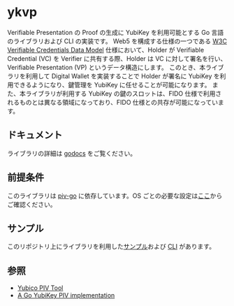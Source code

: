 # ykvp

Verifiable Presentation の Proof の生成に YubiKey を利用可能とする Go 言語のライブラリおよび CLI の実装です。
Web5 を構成する仕様の一つである [W3C Verifiable Credentials Data Model](https://www.w3.org/TR/vc-data-model/) 仕様において、Holder が Verifiable Credential (VC) を Verifier に共有する際、Holder は VC に対して署名を行い、Verifiable Presentation (VP) というデータ構造にします。
このとき、本ライブラリを利用して Digital Wallet を実装することで Holder が署名に YubiKey を利用できるようになり、鍵管理を YubiKey に任せることが可能になります。
また、本ライブラリが利用する YubiKey の鍵のスロットは、FIDO 仕様で利用されるものとは異なる領域になっており、FIDO 仕様との共存が可能になっています。

## ドキュメント

ライブラリの詳細は [godocs](https://pkg.go.dev/github.com/kinyoubenkyokai/ykvp) をご覧ください。

## 前提条件 

このライブラリは [piv-go](https://github.com/go-piv/piv-go) に依存しています。OS ごとの必要な設定は[ここ](https://github.com/go-piv/piv-go#installation)からご確認ください。

## サンプル

このリポジトリ上にライブラリを利用した[サンプル](https://github.com/KinyouBenkyokai/ykvp/tree/main/sample)および [CLI](https://github.com/KinyouBenkyokai/ykvp/tree/main/cmd/ykvpcli) があります。

## 参照
- [Yubico PIV Tool](https://developers.yubico.com/yubico-piv-tool/YubiKey_PIV_introduction.html)
- [A Go YubiKey PIV implementation](https://github.com/go-piv/piv-go)